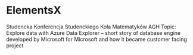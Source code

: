 # ElementsX
Studencka Konferencja Studenckiego Koła Matematyków AGH
Topic: Explore data with Azure Data Explorer – short story of database engine developed by Microsoft for Microsoft and how it became customer facing project
